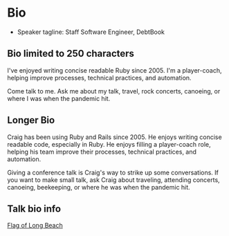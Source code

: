 # Bio

* Speaker tagline: Staff Software Engineer, DebtBook

## Bio limited to 250 characters

I've enjoyed writing concise readable Ruby since 2005.
I'm a player-coach, helping improve processes, technical practices,
and automation.

Come talk to me.
Ask me about my talk, travel, rock concerts, canoeing,
or where I was when the pandemic hit.

## Longer Bio

Craig has been using Ruby and Rails since 2005.
He enjoys writing concise readable code, especially in Ruby.
He enjoys filling a player-coach role,
helping his team improve their processes, technical practices, and automation.

Giving a conference talk is Craig's way to strike up some conversations.
If you want to make small talk, ask Craig about traveling, attending concerts,
canoeing, beekeeping, or where he was when the pandemic hit.

## Talk bio info

[Flag of Long Beach](https://en.wikipedia.org/wiki/Flag_of_Long_Beach,_California)
